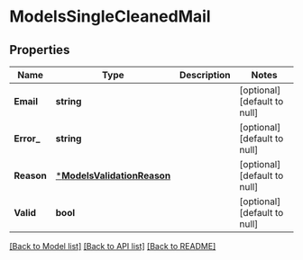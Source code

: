 # ModelsSingleCleanedMail

## Properties
Name | Type | Description | Notes
------------ | ------------- | ------------- | -------------
**Email** | **string** |  | [optional] [default to null]
**Error_** | **string** |  | [optional] [default to null]
**Reason** | [***ModelsValidationReason**](models.ValidationReason.md) |  | [optional] [default to null]
**Valid** | **bool** |  | [optional] [default to null]

[[Back to Model list]](../README.md#documentation-for-models) [[Back to API list]](../README.md#documentation-for-api-endpoints) [[Back to README]](../README.md)



